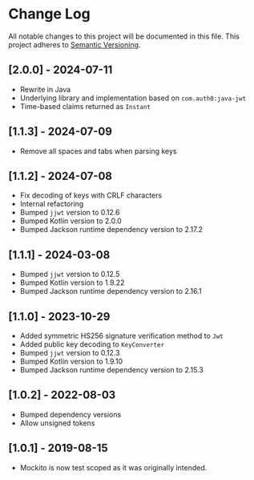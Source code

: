 # Change Log
All notable changes to this project will be documented in this file.
This project adheres to [Semantic Versioning](http://semver.org/).

## [2.0.0] - 2024-07-11
- Rewrite in Java
- Underlying library and implementation based on `com.auth0:java-jwt`
- Time-based claims returned as `Instant`

## [1.1.3] - 2024-07-09
- Remove all spaces and tabs when parsing keys

## [1.1.2] - 2024-07-08
- Fix decoding of keys with CRLF characters
- Internal refactoring
- Bumped `jjwt` version to 0.12.6
- Bumped Kotlin version to 2.0.0
- Bumped Jackson runtime dependency version to 2.17.2

## [1.1.1] - 2024-03-08
- Bumped `jjwt` version to 0.12.5
- Bumped Kotlin version to 1.9.22
- Bumped Jackson runtime dependency version to 2.16.1

## [1.1.0] - 2023-10-29
- Added symmetric HS256 signature verification method to `Jwt`
- Added public key decoding to `KeyConverter`
- Bumped `jjwt` version to 0.12.3
- Bumped Kotlin version to 1.9.10
- Bumped Jackson runtime dependency version to 2.15.3

## [1.0.2] - 2022-08-03
- Bumped dependency versions
- Allow unsigned tokens

## [1.0.1] - 2019-08-15
- Mockito is now test scoped as it was originally intended.